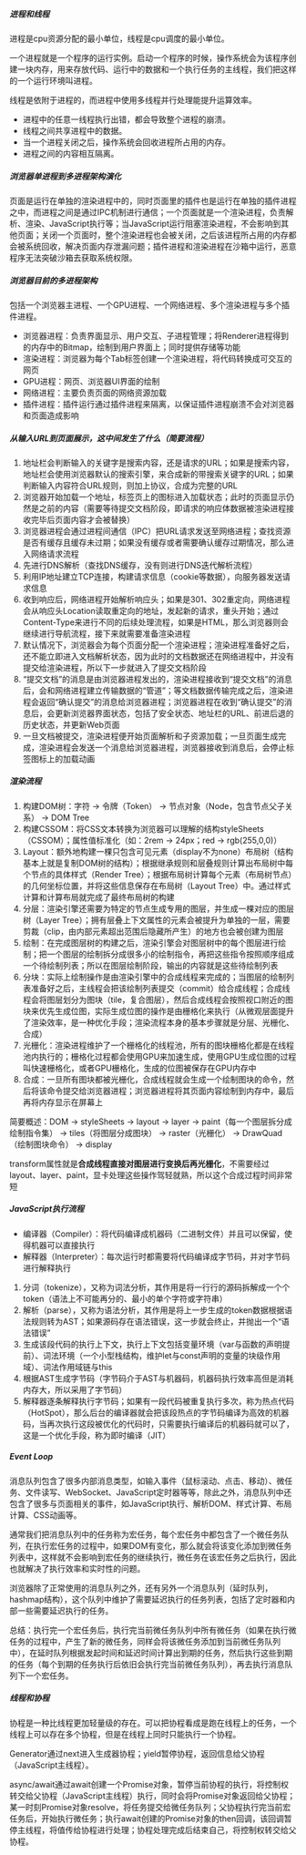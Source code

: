##### 进程和线程

进程是cpu资源分配的最小单位，线程是cpu调度的最小单位。

一个进程就是一个程序的运行实例。启动一个程序的时候，操作系统会为该程序创建一块内存，用来存放代码、运行中的数据和一个执行任务的主线程，我们把这样的一个运行环境叫进程。

线程是依附于进程的，而进程中使用多线程并行处理能提升运算效率。

- 进程中的任意一线程执行出错，都会导致整个进程的崩溃。
- 线程之间共享进程中的数据。
- 当一个进程关闭之后，操作系统会回收进程所占用的内存。
- 进程之间的内容相互隔离。

##### 浏览器单进程到多进程架构演化

页面是运行在单独的渲染进程中的，同时页面里的插件也是运行在单独的插件进程之中，而进程之间是通过IPC机制进行通信；一个页面就是一个渲染进程，负责解析、渲染、JavaScript执行等；当JavaScript运行阻塞渲染进程，不会影响到其他页面；关闭一个页面时，整个渲染进程也会被关闭，之后该进程所占用的内存都会被系统回收，解决页面内存泄漏问题；插件进程和渲染进程在沙箱中运行，恶意程序无法突破沙箱去获取系统权限。

##### 浏览器目前的多进程架构

包括一个浏览器主进程、一个GPU进程、一个网络进程、多个渲染进程与多个插件进程。

- 浏览器进程：负责界面显示、用户交互、子进程管理；将Renderer进程得到的内存中的Bitmap，绘制到用户界面上；同时提供存储等功能
- 渲染进程：浏览器为每个Tab标签创建一个渲染进程，将代码转换成可交互的网页
- GPU进程：网页、浏览器UI界面的绘制
- 网络进程：主要负责页面的网络资源加载
- 插件进程：插件运行通过插件进程来隔离，以保证插件进程崩溃不会对浏览器和页面造成影响

##### 从输入URL到页面展示，这中间发生了什么（简要流程）

1. 地址栏会判断输入的关键字是搜索内容，还是请求的URL；如果是搜索内容，地址栏会使用浏览器默认的搜索引擎，来合成新的带搜索关键字的URL；如果判断输入内容符合URL规则，则加上协议，合成为完整的URL
2. 浏览器开始加载一个地址，标签页上的图标进入加载状态；此时的页面显示仍然是之前的内容（需要等待提交文档阶段，即请求的响应体数据被渲染进程接收完毕后页面内容才会被替换）
3. 浏览器进程会通过进程间通信（IPC）把URL请求发送至网络进程；查找资源是否有缓存且缓存未过期；如果没有缓存或者需要确认缓存过期情况，那么进入网络请求流程
4. 先进行DNS解析（查找DNS缓存，没有则进行DNS迭代解析流程）
5. 利用IP地址建立TCP连接，构建请求信息（cookie等数据），向服务器发送请求信息
6. 收到响应后，网络进程开始解析响应头；如果是301、302重定向，网络进程会从响应头Location读取重定向的地址，发起新的请求，重头开始；通过Content-Type来进行不同的后续处理流程，如果是HTML，那么浏览器则会继续进行导航流程，接下来就需要准备渲染进程
7. 默认情况下，浏览器会为每个页面分配一个渲染进程；渲染进程准备好之后，还不能立即进入文档解析状态，因为此时的文档数据还在网络进程中，并没有提交给渲染进程，所以下一步就进入了提交文档阶段
8. “提交文档”的消息是由浏览器进程发出的，渲染进程接收到“提交文档”的消息后，会和网络进程建立传输数据的“管道”；等文档数据传输完成之后，渲染进程会返回“确认提交”的消息给浏览器进程；浏览器进程在收到“确认提交”的消息后，会更新浏览器界面状态，包括了安全状态、地址栏的URL、前进后退的历史状态，并更新Web页面
9. 一旦文档被提交，渲染进程便开始页面解析和子资源加载；一旦页面生成完成，渲染进程会发送一个消息给浏览器进程，浏览器接收到消息后，会停止标签图标上的加载动画

##### 渲染流程

1. 构建DOM树：字符 -> 令牌（Token） -> 节点对象（Node，包含节点父子关系） -> DOM Tree
2. 构建CSSOM：将CSS文本转换为浏览器可以理解的结构styleSheets（CSSOM）；属性值标准化（如：2rem -> 24px；red -> rgb(255,0,0)）
3. Layout：额外地构建一棵只包含可见元素（display不为none）布局树（结构基本上就是复制DOM树的结构）；根据继承规则和层叠规则计算出布局树中每个节点的具体样式（Render Tree）；根据布局树计算每个元素（布局树节点）的几何坐标位置，并将这些信息保存在布局树（Layout Tree）中。通过样式计算和计算布局就完成了最终布局树的构建
4. 分层：渲染引擎还需要为特定的节点生成专用的图层，并生成一棵对应的图层树（Layer Tree）；拥有层叠上下文属性的元素会被提升为单独的一层，需要剪裁（clip，由内部元素超出范围后隐藏所产生）的地方也会被创建为图层
5. 绘制：在完成图层树的构建之后，渲染引擎会对图层树中的每个图层进行绘制；把一个图层的绘制拆分成很多小的绘制指令，再把这些指令按照顺序组成一个待绘制列表；所以在图层绘制阶段，输出的内容就是这些待绘制列表
6. 分块：实际上绘制操作是由渲染引擎中的合成线程来完成的；当图层的绘制列表准备好之后，主线程会把该绘制列表提交（commit）给合成线程；合成线程会将图层划分为图块（tile，复合图层），然后合成线程会按照视口附近的图块来优先生成位图，实际生成位图的操作是由栅格化来执行（从微观层面提升了渲染效率，是一种优化手段；渲染流程本身的基本步骤就是分层、光栅化、合成）
7. 光栅化：渲染进程维护了一个栅格化的线程池，所有的图块栅格化都是在线程池内执行的；栅格化过程都会使用GPU来加速生成，使用GPU生成位图的过程叫快速栅格化，或者GPU栅格化，生成的位图被保存在GPU内存中
8. 合成：一旦所有图块都被光栅化，合成线程就会生成一个绘制图块的命令，然后将该命令提交给浏览器进程；浏览器进程将其页面内容绘制到内存中，最后再将内存显示在屏幕上

简要概述：DOM -> styleSheets -> layout -> layer -> paint（每一个图层拆分成绘制指令集） -> tiles（将图层分成图块） -> raster（光栅化） -> DrawQuad（绘制图块命令） -> display

transform属性就是**合成线程直接对图层进行变换后再光栅化**，不需要经过layout、layer、paint，显卡处理这些操作驾轻就熟，所以这个合成过程时间非常短

##### JavaScript执行流程

- 编译器（Compiler）：将代码编译成机器码（二进制文件）并且可以保留，使得机器可以直接执行
- 解释器（Interpreter）：每次运行时都需要将代码编译成字节码，并对字节码进行解释执行

1. 分词（tokenize），又称为词法分析，其作用是将一行行的源码拆解成一个个token（语法上不可能再分的、最小的单个字符或字符串）
2. 解析（parse），又称为语法分析，其作用是将上一步生成的token数据根据语法规则转为AST；如果源码存在语法错误，这一步就会终止，并抛出一个“语法错误”
3. 生成该段代码的执行上下文，执行上下文包括变量环境（var与函数的声明提前）、词法环境（一个小型栈结构，维护let与const声明的变量的块级作用域）、词法作用域链与this
4. 根据AST生成字节码（字节码介于AST与机器码，机器码执行效率高但是消耗内存大，所以采用了字节码）
5. 解释器逐条解释执行字节码；如果有一段代码被重复执行多次，称为热点代码（HotSpot），那么后台的编译器就会把该段热点的字节码编译为高效的机器码，当再次执行这段被优化的代码时，只需要执行编译后的机器码就可以了，这是一个优化手段，称为即时编译（JIT）

##### Event Loop

消息队列包含了很多内部消息类型，如输入事件（鼠标滚动、点击、移动）、微任务、文件读写、WebSocket、JavaScript定时器等等，除此之外，消息队列中还包含了很多与页面相关的事件，如JavaScript执行、解析DOM、样式计算、布局计算、CSS动画等。

通常我们把消息队列中的任务称为宏任务，每个宏任务中都包含了一个微任务队列，在执行宏任务的过程中，如果DOM有变化，那么就会将该变化添加到微任务列表中，这样就不会影响到宏任务的继续执行，微任务在该宏任务之后执行，因此也就解决了执行效率和实时性的问题。

浏览器除了正常使用的消息队列之外，还有另外一个消息队列（延时队列，hashmap结构），这个队列中维护了需要延迟执行的任务列表，包括了定时器和内部一些需要延迟执行的任务。

总结：执行完一个宏任务后，执行完当前微任务队列中所有微任务（如果在执行微任务的过程中，产生了新的微任务，同样会将该微任务添加到当前微任务队列中），在延时队列根据发起时间和延迟时间计算出到期的任务，然后执行这些到期的任务（每个到期的任务执行后依旧会执行完当前微任务队列），再去执行消息队列下一个宏任务。

##### 线程和协程

协程是一种比线程更加轻量级的存在。可以把协程看成是跑在线程上的任务，一个线程上可以存在多个协程，但是在线程上同时只能执行一个协程。

Generator通过next进入生成器协程；yield暂停协程，返回信息给父协程（JavaScript主线程）。

async/await通过await创建一个Promise对象，暂停当前协程的执行，将控制权转交给父协程（JavaScript主线程）执行，同时会将Promise对象返回给父协程；某一时刻Promise对象resolve，将任务提交给微任务队列；父协程执行完当前宏任务后，开始执行微任务；执行await创建的Promise对象的then回调，该回调暂停主线程，将值传给协程进行处理；协程处理完成后结束自己，将控制权转交给父协程。